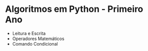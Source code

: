 # Algoritmos em Python - Primeiro Ano
* Leitura e Escrita
* Operadores Matemáticos
* Comando Condicional
  
